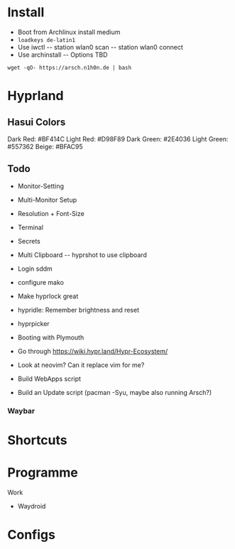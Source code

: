 # Install

- Boot from Archlinux install medium
- ``loadkeys de-latin1``
- Use iwctl
-- station wlan0 scan
-- station wlan0 connect <tab>
- Use archinstall
-- Options TBD

```wget -qO- https://arsch.n1h0n.de | bash```

# Hyprland

## Hasui Colors

Dark Red: #BF414C
Light Red: #D98F89
Dark Green: #2E4036
Light Green: #557362
Beige: #BFAC95

## Todo

- Monitor-Setting
- Multi-Monitor Setup
- Resolution + Font-Size
- Terminal
- Secrets
- Multi Clipboard
-- hyprshot to use clipboard

- Login sddm

- configure mako

- Make hyprlock great
- hypridle: Remember brightness and reset
- hyprpicker
- Booting with Plymouth

- Go through https://wiki.hypr.land/Hypr-Ecosystem/

- Look at neovim? Can it replace vim for me?

- Build WebApps script

- Build an Update script (pacman -Syu, maybe also running Arsch?)

### Waybar

# Shortcuts

# Programme

Work
- Waydroid

# Configs
